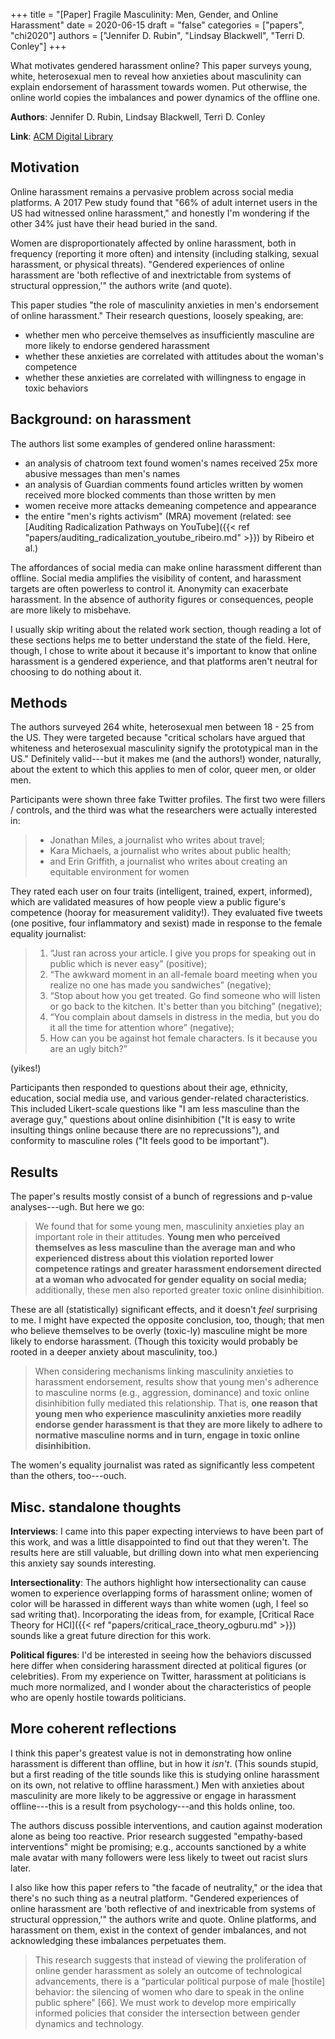 +++
title = "[Paper] Fragile Masculinity: Men, Gender, and Online Harassment"
date = 2020-06-15
draft = "false"
categories = ["papers", "chi2020"]
authors = ["Jennifer D. Rubin", "Lindsay Blackwell", "Terri D. Conley"]
+++

What motivates gendered harassment online? This paper surveys young, white, heterosexual men to reveal how anxieties about masculinity can explain endorsement of harassment towards women. Put otherwise, the online world copies the imbalances and power dynamics of the offline one.

<!--more-->

**Authors**: Jennifer D. Rubin, Lindsay Blackwell, Terri D. Conley

**Link**: [ACM Digital Library](https://dl.acm.org/doi/abs/10.1145/3313831.3376645)


## Motivation
Online harassment remains a pervasive problem across social media platforms. A 2017 Pew study found that "66% of adult internet users in the US had witnessed online harassment," and honestly I'm wondering if the other 34% just have their head buried in the sand.

Women are disproportionately affected by online harassment, both in frequency (reporting it more often) and intensity (including stalking, sexual harassment, or physical threats). "Gendered experiences of online harassment are 'both reflective of and inextrictable from systems of structural oppression,'" the authors write (and quote).

This paper studies "the role of masculinity anxieties in men's endorsement of online harassment." Their research questions, loosely speaking, are:
 * whether men who perceive themselves as insufficiently masculine are more likely to endorse gendered harassment
 * whether these anxieties are correlated with attitudes about the woman's competence
 * whether these anxieties are correlated with willingness to engage in toxic behaviors


## Background: on harassment
The authors list some examples of gendered online harassment:
 * an analysis of chatroom text found women's names received 25x more abusive messages than men's names
 * an analysis of Guardian comments found articles written by women received more blocked comments than those written by men
 * women receive more attacks demeaning competence and appearance
 * the entire "men's rights activism" (MRA) movement (related: see [Auditing Radicalization Pathways on YouTube]({{< ref "papers/auditing_radicalization_youtube_ribeiro.md" >}}) by Ribeiro et al.)

The affordances of social media can make online harassment different than offline. Social media amplifies the visibility of content, and harassment targets are often powerless to control it. Anonymity can exacerbate harassment. In the absence of authority figures or consequences, people are more likely to misbehave.

I usually skip writing about the related work section, though reading a lot of these sections helps me to better understand the state of the field. Here, though, I chose to write about it because it's important to know that online harassment is a gendered experience, and that platforms aren't neutral for choosing to do nothing about it.


## Methods
The authors surveyed 264 white, heterosexual men between 18 - 25 from the US. They were targeted because "critical scholars have argued that whiteness and heterosexual masculinity signify the prototypical man in the US." Definitely valid---but it makes me (and the authors!) wonder, naturally, about the extent to which this applies to men of color, queer men, or older men.

Participants were shown three fake Twitter profiles. The first two were fillers / controls, and the third was what the researchers were actually interested in:
 > * Jonathan Miles, a journalist who writes about travel;
 > * Kara Michaels, a journalist who writes about public health;
 > * and Erin Griffith, a journalist who writes about creating an equitable environment for women

They rated each user on four traits (intelligent, trained, expert, informed), which are validated measures of how people view a public figure's competence (hooray for measurement validity!). They evaluated five tweets (one positive, four inflammatory and sexist) made in response to the female equality journalist:

> 1. “Just ran across your article. I give you props for speaking out in public which is never easy” (positive);
> 2. “The awkward moment in an all-female board meeting when you realize no one has made you sandwiches” (negative);
> 3. “Stop about how you get treated. Go find someone who will listen or go back to the kitchen. It's better than you bitching” (negative);
> 4. “You complain about damsels in distress in the media, but you do it all the time for attention whore” (negative);
> 5. How can you be against hot female characters. Is it because you are an ugly bitch?”

(yikes!)

Participants then responded to questions about their age, ethnicity, education, social media use, and various gender-related characteristics. This included Likert-scale questions like "I am less masculine than the average guy," questions about online disinhibition ("It is easy to write insulting things online because there are no reprecussions"), and conformity to masculine roles ("It feels good to be important").


## Results
The paper's results mostly consist of a bunch of regressions and p-value analyses---ugh. But here we go:

> We found that for some young men, masculinity anxieties play an important role in their attitudes. **Young men who perceived themselves as less masculine than the average man and who experienced distress about this violation reported lower competence ratings and greater harassment endorsement directed at a woman who advocated for gender equality on social media;** additionally, these men also reported greater toxic online disinhibition.

These are all (statistically) significant effects, and it doesn't *feel* surprising to me. I might have expected the opposite conclusion, too, though; that men who believe themselves to be overly (toxic-ly) masculine might be more likely to endorse harassment. (Though this toxicity would probably be rooted in a deeper anxiety about masculinity, too.)

> When considering mechanisms linking masculinity anxieties to harassment endorsement, results show that young men's adherence to masculine norms (e.g., aggression, dominance) and toxic online disinhibition fully mediated this relationship. That is, **one reason that young men who experience masculinity anxieties more readily endorse gender harassment is that they are more likely to adhere to normative masculine norms and in turn, engage in toxic online disinhibition.**

The women's equality journalist was rated as significantly less competent than the others, too---ouch. 


## Misc. standalone thoughts
**Interviews**: I came into this paper expecting interviews to have been part of this work, and was a little disappointed to find out that they weren't. The results here are still valuable, but drilling down into what men experiencing this anxiety say sounds interesting.

**Intersectionality**: The authors highlight how intersectionality can cause women to experience overlapping forms of harassment online; women of color will be harassed in different ways than white women (ugh, I feel so sad writing that). Incorporating the ideas from, for example, [Critical Race Theory for HCI]({{< ref "papers/critical_race_theory_ogburu.md" >}}) sounds like a great future direction for this work.

**Political figures**: I'd be interested in seeing how the behaviors discussed here differ when considering harassment directed at political figures (or celebrities). From my experience on Twitter, harassment at politicians is much more normalized, and I wonder about the characteristics of people who are openly hostile towards politicians.


## More coherent reflections
I think this paper's greatest value is not in demonstrating how online harassment is different than offline, but in how it *isn't*. (This sounds stupid, but a first reading of the title sounds like this is studying online harassment on its own, not relative to offline harassment.) Men with anxieties about masculinity are more likely to be aggressive or engage in harassment offline---this is a result from psychology---and this holds online, too.

The authors discuss possible interventions, and caution against moderation alone as being too reactive. Prior research suggested "empathy-based interventions" might be promising; e.g., accounts sanctioned by a white male avatar with many followers were less likely to tweet out racist slurs later.

I also like how this paper refers to "the facade of neutrality," or the idea that there's no such thing as a neutral platform. "Gendered experiences of online harassment are 'both reflective of and inextricable from systems of structural oppression,'" the authors write and quote. Online platforms, and harassment on them, exist in the context of gender imbalances, and not acknowledging these imbalances perpetuates them.

> This research suggests that instead of viewing the proliferation of online gender harassment as solely an outcome of technological advancements, there is a “particular political purpose of male [hostile] behavior: the silencing of women who dare to speak in the online public sphere" [66]. We must work to develop more empirically informed policies that consider the intersection between gender dynamics and technology.
